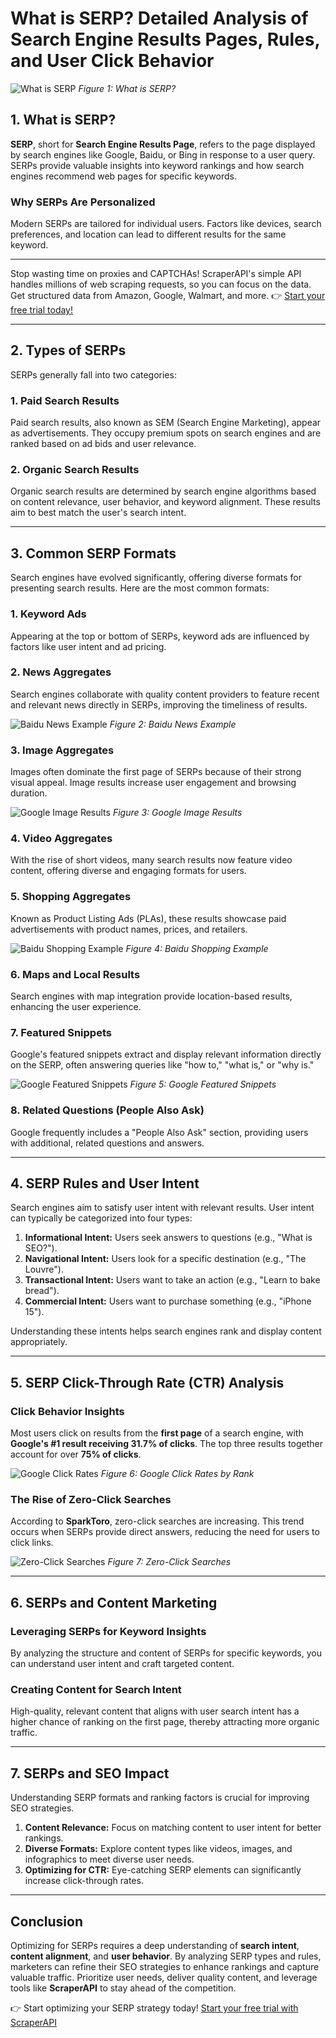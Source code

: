 # What is SERP? Detailed Analysis of Search Engine Results Pages, Rules, and User Click Behavior

![What is SERP](https://www.youhuaxing.cn/uploads/allimg/20230526/1-230526102H0b5.jpg)
*Figure 1: What is SERP?*

## 1. What is SERP?

**SERP**, short for **Search Engine Results Page**, refers to the page displayed by search engines like Google, Baidu, or Bing in response to a user query. SERPs provide valuable insights into keyword rankings and how search engines recommend web pages for specific keywords.

### Why SERPs Are Personalized
Modern SERPs are tailored for individual users. Factors like devices, search preferences, and location can lead to different results for the same keyword.

---

Stop wasting time on proxies and CAPTCHAs! ScraperAPI's simple API handles millions of web scraping requests, so you can focus on the data. Get structured data from Amazon, Google, Walmart, and more. 👉 [Start your free trial today!](https://bit.ly/Scraperapi)

---

## 2. Types of SERPs

SERPs generally fall into two categories:

### 1. Paid Search Results
Paid search results, also known as SEM (Search Engine Marketing), appear as advertisements. They occupy premium spots on search engines and are ranked based on ad bids and user relevance.

### 2. Organic Search Results
Organic search results are determined by search engine algorithms based on content relevance, user behavior, and keyword alignment. These results aim to best match the user's search intent.

---

## 3. Common SERP Formats

Search engines have evolved significantly, offering diverse formats for presenting search results. Here are the most common formats:

### 1. Keyword Ads
Appearing at the top or bottom of SERPs, keyword ads are influenced by factors like user intent and ad pricing.

### 2. News Aggregates
Search engines collaborate with quality content providers to feature recent and relevant news directly in SERPs, improving the timeliness of results.

![Baidu News Example](https://www.youhuaxing.cn/uploads/allimg/20220325/1-22032511403R95.png)
*Figure 2: Baidu News Example*

### 3. Image Aggregates
Images often dominate the first page of SERPs because of their strong visual appeal. Image results increase user engagement and browsing duration.

![Google Image Results](https://www.youhuaxing.cn/uploads/allimg/20220325/1-220325114100233.png)
*Figure 3: Google Image Results*

### 4. Video Aggregates
With the rise of short videos, many search results now feature video content, offering diverse and engaging formats for users.

### 5. Shopping Aggregates
Known as Product Listing Ads (PLAs), these results showcase paid advertisements with product names, prices, and retailers.

![Baidu Shopping Example](https://www.youhuaxing.cn/uploads/allimg/20220325/1-220325114225F7.png)
*Figure 4: Baidu Shopping Example*

### 6. Maps and Local Results
Search engines with map integration provide location-based results, enhancing the user experience.

### 7. Featured Snippets
Google's featured snippets extract and display relevant information directly on the SERP, often answering queries like "how to," "what is," or "why is."

![Google Featured Snippets](https://www.youhuaxing.cn/uploads/allimg/20220325/1-220325114314453.png)
*Figure 5: Google Featured Snippets*

### 8. Related Questions (People Also Ask)
Google frequently includes a "People Also Ask" section, providing users with additional, related questions and answers.

---

## 4. SERP Rules and User Intent

Search engines aim to satisfy user intent with relevant results. User intent can typically be categorized into four types:

1. **Informational Intent:** Users seek answers to questions (e.g., "What is SEO?").
2. **Navigational Intent:** Users look for a specific destination (e.g., "The Louvre").
3. **Transactional Intent:** Users want to take an action (e.g., "Learn to bake bread").
4. **Commercial Intent:** Users want to purchase something (e.g., "iPhone 15").

Understanding these intents helps search engines rank and display content appropriately.

---

## 5. SERP Click-Through Rate (CTR) Analysis

### Click Behavior Insights
Most users click on results from the **first page** of a search engine, with **Google's #1 result receiving 31.7% of clicks**. The top three results together account for over **75% of clicks**.

![Google Click Rates](https://www.youhuaxing.cn/uploads/allimg/20220325/1-220325114SD53.png)
*Figure 6: Google Click Rates by Rank*

### The Rise of Zero-Click Searches
According to **SparkToro**, zero-click searches are increasing. This trend occurs when SERPs provide direct answers, reducing the need for users to click links.

![Zero-Click Searches](https://www.youhuaxing.cn/uploads/allimg/20220325/1-220325114923W2.png)
*Figure 7: Zero-Click Searches*

---

## 6. SERPs and Content Marketing

### Leveraging SERPs for Keyword Insights
By analyzing the structure and content of SERPs for specific keywords, you can understand user intent and craft targeted content.

### Creating Content for Search Intent
High-quality, relevant content that aligns with user search intent has a higher chance of ranking on the first page, thereby attracting more organic traffic.

---

## 7. SERPs and SEO Impact

Understanding SERP formats and ranking factors is crucial for improving SEO strategies.

1. **Content Relevance:** Focus on matching content to user intent for better rankings.
2. **Diverse Formats:** Explore content types like videos, images, and infographics to meet diverse user needs.
3. **Optimizing for CTR:** Eye-catching SERP elements can significantly increase click-through rates.

---

## Conclusion

Optimizing for SERPs requires a deep understanding of **search intent**, **content alignment**, and **user behavior**. By analyzing SERP types and rules, marketers can refine their SEO strategies to enhance rankings and capture valuable traffic. Prioritize user needs, deliver quality content, and leverage tools like **ScraperAPI** to stay ahead of the competition.

👉 Start optimizing your SERP strategy today! [Start your free trial with ScraperAPI](https://bit.ly/Scraperapi)
